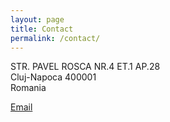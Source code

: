 ```yaml
---
layout: page
title: Contact
permalink: /contact/
---
```


STR. PAVEL ROSCA NR.4 ET.1 AP.28\
Cluj-Napoca 400001\
Romania

[Email](mailto:contact@nomad-studios.net)
